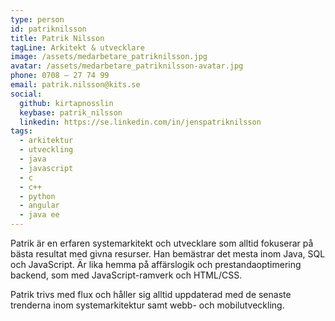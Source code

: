 ```yaml
---
type: person
id: patriknilsson
title: Patrik Nilsson
tagLine: Arkitekt & utvecklare
image: /assets/medarbetare_patriknilsson.jpg
avatar: /assets/medarbetare_patriknilsson-avatar.jpg
phone: 0708 – 27 74 99
email: patrik.nilsson@kits.se
social:
  github: kirtapnosslin
  keybase: patrik_nilsson
  linkedin: https://se.linkedin.com/in/jenspatriknilsson
tags:
  - arkitektur
  - utveckling
  - java
  - javascript
  - c
  - c++
  - python
  - angular
  - java ee
---
```


Patrik är en erfaren systemarkitekt och utvecklare som alltid fokuserar på bästa resultat med givna resurser. Han bemästrar det mesta inom Java, SQL och JavaScript. Är lika hemma på affärslogik och prestandaoptimering backend, som med JavaScript-ramverk och HTML/CSS.

Patrik trivs med flux och håller sig alltid uppdaterad med de senaste trenderna inom systemarkitektur samt webb- och mobilutveckling.
